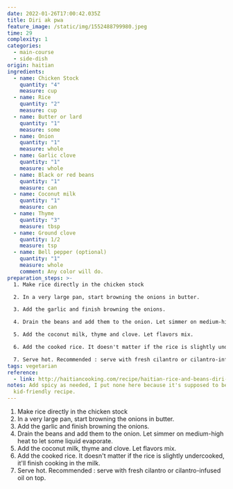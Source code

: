```yaml
---
date: 2022-01-26T17:00:42.035Z
title: Diri ak pwa
feature_image: /static/img/1552488799980.jpeg
time: 29
complexity: 1
categories:
  - main-course
  - side-dish
origin: haitian
ingredients:
  - name: Chicken Stock
    quantity: "4"
    measure: cup
  - name: Rice
    quantity: "2"
    measure: cup
  - name: Butter or lard
    quantity: "1"
    measure: some
  - name: Onion
    quantity: "1"
    measure: whole
  - name: Garlic clove
    quantity: "1"
    measure: whole
  - name: Black or red beans
    quantity: "1"
    measure: can
  - name: Coconut milk
    quantity: "1"
    measure: can
  - name: Thyme
    quantity: "3"
    measure: tbsp
  - name: Ground clove
    quantity: 1/2
    measure: tsp
  - name: Bell pepper (optional)
    quantity: "1"
    measure: whole
    comment: Any color will do.
preparation_steps: >-
  1. Make rice directly in the chicken stock

  2. In a very large pan, start browning the onions in butter.

  3. Add the garlic and finish browning the onions.

  4. Drain the beans and add them to the onion. Let simmer on medium-high heat to let some liquid evaporate.

  5. Add the coconut milk, thyme and clove. Let flavors mix.

  6. Add the cooked rice. It doesn't matter if the rice is slightly undercooked, it'll finish cooking in the milk.

  7. Serve hot. Recommended : serve with fresh cilantro or cilantro-infused oil on top.
tags: vegetarian
reference:
  - link: http://haitiancooking.com/recipe/haitian-rice-and-beans-diri-ak-pwa/
notes: Add spicy as needed, I put none here because it's supposed to be a
  kid-friendly recipe.
---
```

1. Make rice directly in the chicken stock
2. In a very large pan, start browning the onions in butter.
3. Add the garlic and finish browning the onions.
4. Drain the beans and add them to the onion. Let simmer on medium-high heat to let some liquid evaporate.
5. Add the coconut milk, thyme and clove. Let flavors mix.
6. Add the cooked rice. It doesn't matter if the rice is slightly undercooked, it'll finish cooking in the milk.
7. Serve hot. Recommended : serve with fresh cilantro or cilantro-infused oil on top.